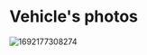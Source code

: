 Vehicle's photos
====

![1692177308274](https://github.com/1Titanium/Preparation-for-the-season-2023/assets/141386214/8b4e6210-be18-4630-bf76-179ce81769b4)
